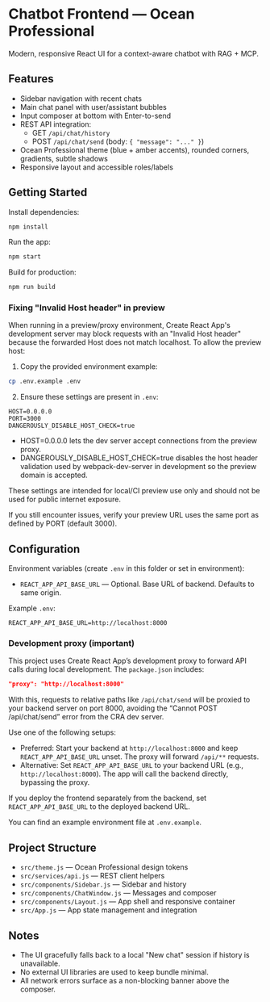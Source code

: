 # Chatbot Frontend — Ocean Professional

Modern, responsive React UI for a context-aware chatbot with RAG + MCP.

## Features

- Sidebar navigation with recent chats
- Main chat panel with user/assistant bubbles
- Input composer at bottom with Enter-to-send
- REST API integration:
  - GET `/api/chat/history`
  - POST `/api/chat/send` (body: `{ "message": "..." }`)
- Ocean Professional theme (blue + amber accents), rounded corners, gradients, subtle shadows
- Responsive layout and accessible roles/labels

## Getting Started

Install dependencies:
```bash
npm install
```

Run the app:
```bash
npm start
```

Build for production:
```bash
npm run build
```

### Fixing "Invalid Host header" in preview

When running in a preview/proxy environment, Create React App's development server may block requests with an "Invalid Host header" because the forwarded Host does not match localhost. To allow the preview host:

1) Copy the provided environment example:
```bash
cp .env.example .env
```

2) Ensure these settings are present in `.env`:
```
HOST=0.0.0.0
PORT=3000
DANGEROUSLY_DISABLE_HOST_CHECK=true
```

- HOST=0.0.0.0 lets the dev server accept connections from the preview proxy.
- DANGEROUSLY_DISABLE_HOST_CHECK=true disables the host header validation used by webpack-dev-server in development so the preview domain is accepted.

These settings are intended for local/CI preview use only and should not be used for public internet exposure.

If you still encounter issues, verify your preview URL uses the same port as defined by PORT (default 3000).

## Configuration

Environment variables (create `.env` in this folder or set in environment):

- `REACT_APP_API_BASE_URL` — Optional. Base URL of backend. Defaults to same origin.

Example `.env`:
```
REACT_APP_API_BASE_URL=http://localhost:8000
```

### Development proxy (important)

This project uses Create React App’s development proxy to forward API calls during local development. The `package.json` includes:
```json
"proxy": "http://localhost:8000"
```
With this, requests to relative paths like `/api/chat/send` will be proxied to your backend server on port 8000, avoiding the “Cannot POST /api/chat/send” error from the CRA dev server.

Use one of the following setups:
- Preferred: Start your backend at `http://localhost:8000` and keep `REACT_APP_API_BASE_URL` unset. The proxy will forward `/api/**` requests.
- Alternative: Set `REACT_APP_API_BASE_URL` to your backend URL (e.g., `http://localhost:8000`). The app will call the backend directly, bypassing the proxy.

If you deploy the frontend separately from the backend, set `REACT_APP_API_BASE_URL` to the deployed backend URL.

You can find an example environment file at `.env.example`.

## Project Structure

- `src/theme.js` — Ocean Professional design tokens
- `src/services/api.js` — REST client helpers
- `src/components/Sidebar.js` — Sidebar and history
- `src/components/ChatWindow.js` — Messages and composer
- `src/components/Layout.js` — App shell and responsive container
- `src/App.js` — App state management and integration

## Notes

- The UI gracefully falls back to a local "New chat" session if history is unavailable.
- No external UI libraries are used to keep bundle minimal.
- All network errors surface as a non-blocking banner above the composer.
